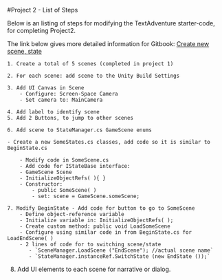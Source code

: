 #Project 2 - List of Steps

Below is an listing of steps for modifying the TextAdventure starter-code, for completing Project2. 

The link below gives more detailed information for Gitbook: [Create new scene, state](/project-2-create-new-scene-and-state.md)

    1. Create a total of 5 scenes (completed in project 1)
    
    2. For each scene: add scene to the Unity Build Settings
    
    3. Add UI Canvas in Scene
        - Configure: Screen-Space Camera
        - Set camera to: MainCamera
        
    4. Add label to identify scene
    5. Add 2 Buttons, to jump to other scenes
    
    6. Add scene to StateManager.cs GameScene enums
    
    - Create a new SomeStates.cs classes, add code so it is similar to BeginState.cs
    
        - Modify code in SomeScene.cs
        - Add code for IStateBase interface:
        - GameScene Scene
        - InitializeObjectRefs( ){ }
        - Constructor:
            - public SomeScene( )
            - set: scene = GameScene.someScene;
            
    7. Modify BeginState - Add code for button to go to SomeScene
        - Define object-reference variable
        - Initialize variable in: InitializeObjectRefs( );
        - Create custom method: public void LoadSomeScene
        - Configure using similar code in from BeginState.cs for LoadEndScene( )
        - 2 lines of code for to switching scene/state 
           - `SceneManager.LoadScene ("EndScene"); //actual scene name`
           - `StateManager.instanceRef.SwitchState (new EndState ());` 
           
           
   8.  Add UI elements to each scene for narrative or dialog.  
   
   
        
        
        
    